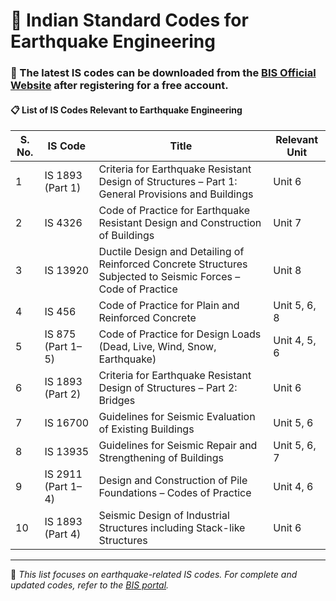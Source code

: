 # 📘 Indian Standard Codes for Earthquake Engineering

### 🔗 The latest IS codes can be downloaded from the [BIS Official Website](https://www.bis.gov.in) after registering for a free account.


#### 📋 List of IS Codes Relevant to Earthquake Engineering

| **S. No.** | **IS Code**         | **Title**                                                                                      | **Relevant Unit** |
|------------|-------------------|------------------------------------------------------------------------------------------------|-----------------|
| 1          | IS 1893 (Part 1)  | Criteria for Earthquake Resistant Design of Structures – Part 1: General Provisions and Buildings | Unit 6           |
| 2          | IS 4326           | Code of Practice for Earthquake Resistant Design and Construction of Buildings                  | Unit 7           |
| 3          | IS 13920          | Ductile Design and Detailing of Reinforced Concrete Structures Subjected to Seismic Forces – Code of Practice | Unit 8           |
| 4          | IS 456            | Code of Practice for Plain and Reinforced Concrete                                             | Unit 5, 6, 8    |
| 5          | IS 875 (Part 1–5) | Code of Practice for Design Loads (Dead, Live, Wind, Snow, Earthquake)                         | Unit 4, 5, 6    |
| 6          | IS 1893 (Part 2)  | Criteria for Earthquake Resistant Design of Structures – Part 2: Bridges                       | Unit 6           |
| 7          | IS 16700          | Guidelines for Seismic Evaluation of Existing Buildings                                       | Unit 5, 6       |
| 8          | IS 13935          | Guidelines for Seismic Repair and Strengthening of Buildings                                    | Unit 5, 6, 7    |
| 9          | IS 2911 (Part 1–4)| Design and Construction of Pile Foundations – Codes of Practice                                | Unit 4, 6       |
| 10         | IS 1893 (Part 4)  | Seismic Design of Industrial Structures including Stack-like Structures                        | Unit 6           |

---

📝 *This list focuses on earthquake-related IS codes. For complete and updated codes, refer to the [BIS portal](https://www.services.bis.gov.in:8071/php/BIS_2.0/).*
